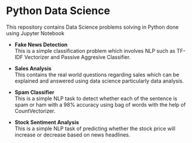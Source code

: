 # Python Data Science

This repository contains Data Science problems solving in Python done using Jupyter Notebook

* **Fake News Detection**</br>
This is a simple classification problem which involves NLP such as TF-IDF Vectorizer and Passive Aggresive Classifier.

* **Sales Analysis**</br>
This contains the real world questions regarding sales which can be explained and answered using data science particularly data analysis.

* **Spam Classifier**</br>
This is a simple NLP task to detect whether each of the sentence is spam or ham with a 98% accuracy using bag of words with the help of CountVectorizer.

* **Stock Sentiment Analysis**</br>
This is a simple NLP task of predicting whether the stock price will increase or decrease based on news headlines.
